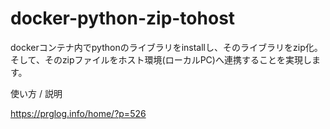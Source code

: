# docker-python-zip-tohost
dockerコンテナ内でpythonのライブラリをinstallし、そのライブラリをzip化。　そして、そのzipファイルをホスト環境(ローカルPC)へ連携することを実現します。

使い方 / 説明

https://prglog.info/home/?p=526
